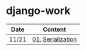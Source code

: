 # django-work

| Date | Content |
--------|----------
| 11/21 | [01. Serialization](https://www.django-rest-framework.org/tutorial/1-serialization) |
